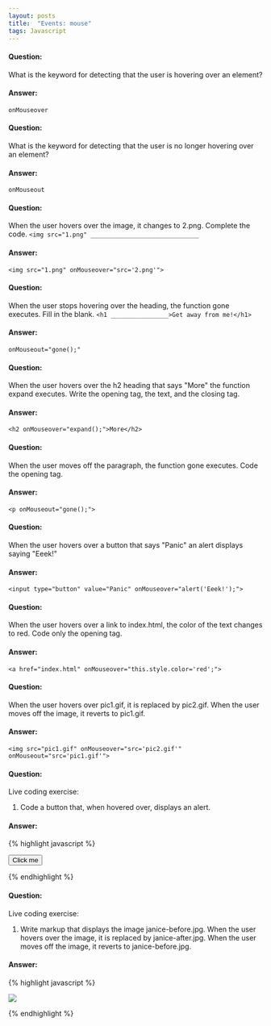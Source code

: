 ```yaml
---
layout: posts
title:  "Events: mouse"
tags: Javascript
---
```


#### Question:
What is the keyword for detecting that the user is hovering over an element?

#### Answer:
`onMouseover`

#### Question:
What is the keyword for detecting that the user is no longer hovering over an element?

#### Answer:
`onMouseout`

#### Question:
When the user hovers over the image, it changes to 2.png. Complete the code.
`<img src="1.png" ______________________________`

#### Answer:
`<img src="1.png" onMouseover="src='2.png'">`

#### Question:
When the user stops hovering over the heading, the function gone executes. Fill in the blank.
`<h1 ________________>Get away from me!</h1>`

#### Answer:
`onMouseout="gone();"`

#### Question:
When the user hovers over the h2 heading that says "More" the function expand executes. Write the opening tag, the text, and the closing tag.

#### Answer:
`<h2 onMouseover="expand();">More</h2>`

#### Question:
When the user moves off the paragraph, the function gone executes. Code the opening tag.

#### Answer:
`<p onMouseout="gone();">`

#### Question:
When the user hovers over a button that says "Panic" an alert displays saying "Eeek!"

#### Answer:
`<input type="button" value="Panic" onMouseover="alert('Eeek!');">`

#### Question:
When the user hovers over a link to index.html, the color of the text changes to red. Code only the opening tag.

#### Answer:
`<a href="index.html" onMouseover="this.style.color='red';">`

#### Question:
When the user hovers over pic1.gif, it is replaced by pic2.gif. When the user moves off the image, it reverts to pic1.gif.

#### Answer:
`<img src="pic1.gif" onMouseover="src='pic2.gif'" onMouseout="src='pic1.gif'">`

#### Question:
Live coding exercise:
1) Code a button that, when hovered over, displays an alert.

#### Answer:
{% highlight javascript %}

<input type="button" value="Click me" onMouseover="alert('hello');">

{% endhighlight %}

#### Question:
Live coding exercise:
1) Write markup that displays the image janice-before.jpg. When the user hovers over the image, it is replaced by janice-after.jpg. When the user moves off the image, it reverts to janice-before.jpg.

#### Answer:
{% highlight javascript %}

<img src="janice-before.jpg" onMouseover="src='janice-after.jpg'" onMouseout="src='janice-before.jpg'">

{% endhighlight %}
